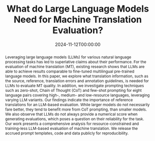 ---
title: "What do Large Language Models Need for Machine Translation Evaluation?"
date: 2024-11-12T00:00:00
authors: ["Shenbin Qian", "Archchana Sindhujan", "Minnie Kabra", "Diptesh Kanojia", "Constantin Orasan", "Tharindu Ranasinghe", "Fred Blain"]
publication_types: ["1"]
abstract: "Leveraging large language models (LLMs) for various natural language processing tasks has led to superlative claims about their performance. For the evaluation of machine translation (MT), existing research shows that LLMs are able to achieve results comparable to fine-tuned multilingual pre-trained language models. In this paper, we explore what translation information, such as the source, reference, translation errors and annotation guidelines, is needed for LLMs to evaluate MT quality. In addition, we investigate prompting techniques such as zero-shot, Chain of Thought (CoT) and few-shot prompting for eight language pairs covering high-, medium- and low-resource languages, leveraging varying LLM variants. Our findings indicate the importance of reference translations for an LLM-based evaluation. While larger models do not necessarily fare better, they tend to benefit more from CoT prompting, than smaller models. We also observe that LLMs do not always provide a numerical score when generating evaluations, which poses a question on their reliability for the task. Our work presents a comprehensive analysis for resource-constrained and training-less LLM-based evaluation of machine translation. We release the accrued prompt templates, code and data publicly for reproducibility."
featured: false
publication: "*Proceedings of the 2024 Conference on Empirical Methods in Natural Language Processing*"
url_pdf: "https://aclanthology.org/2024.emnlp-main.214.pdf"
url_preprint: "https://arxiv.org/abs/2410.03278"
url_code: "https://github.com/surrey-nlp/LLM4MT_eval"
tags: ["machine translation", "large language models", "evaluation", "prompting"]
---